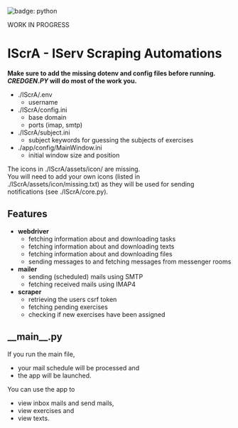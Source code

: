 ![badge: python](https://img.shields.io/badge/Lang-Python-informational?style=for-the-badge&logo=Python&logoColor=white&color=fcd132)

WORK IN PROGRESS

# IScrA - IServ Scraping Automations
<b>Make sure to add the missing dotenv and config files before running.<br/>
_CREDGEN.PY_ will do most of the work you.</b>

- ./IScrA/.env
  - username
- ./IScrA/config.ini
  - base domain
  - ports (imap, smtp)
- ./IScrA/subject.ini
  - subject keywords for guessing the subjects of exercises
- ./app/config/MainWindow.ini
  - initial window size and position

The icons in ./IScrA/assets/icon/ are missing. <br/>
You will need to add your own icons (listed in ./IScrA/assets/icon/missing.txt) as they will be used for sending notifications (see ./IScrA/core.py). 

## Features
- <b>webdriver</b>
  - fetching information about and downloading tasks
  - fetching information about and downloading texts
  - fetching information about and downloading files
  - sending messages to and fetching messages from messenger rooms
- <b>mailer</b>
  - sending (scheduled) mails using SMTP
  - fetching received mails using IMAP4
- <b>scraper</b>
  - retrieving the users csrf token
  - fetching pending exercises
  - checking if new exercises have been assigned

## \_\_main__.py
If you run the main file, 
- your mail schedule will be processed and 
- the app will be launched. 

You can use the app to
- view inbox mails and send mails, 
- view exercises and 
- view texts.
